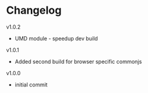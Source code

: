 # Changelog

v1.0.2
- UMD module - speedup dev build

v1.0.1
- Added second build for browser specific commonjs


v1.0.0
- initial commit
